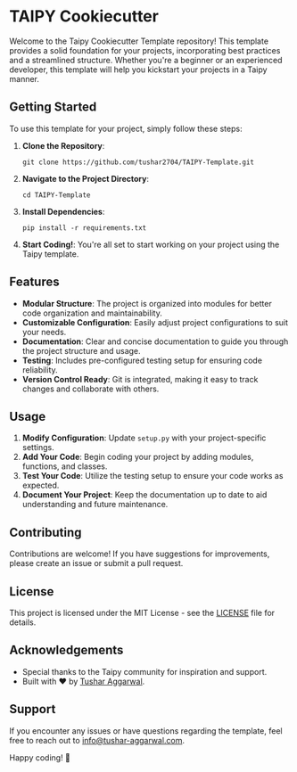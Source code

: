 # TAIPY Cookiecutter

Welcome to the Taipy Cookiecutter Template repository! This template provides a solid foundation for your projects, incorporating best practices and a streamlined structure. Whether you're a beginner or an experienced developer, this template will help you kickstart your projects in a Taipy manner.


## Getting Started

To use this template for your project, simply follow these steps:

1. **Clone the Repository**: 
   ```
   git clone https://github.com/tushar2704/TAIPY-Template.git
   ```

2. **Navigate to the Project Directory**:
   ```
   cd TAIPY-Template
   ```

3. **Install Dependencies**:
   ```
   pip install -r requirements.txt
   ```

4. **Start Coding!**: You're all set to start working on your project using the Taipy template.

## Features

- **Modular Structure**: The project is organized into modules for better code organization and maintainability.
- **Customizable Configuration**: Easily adjust project configurations to suit your needs.
- **Documentation**: Clear and concise documentation to guide you through the project structure and usage.
- **Testing**: Includes pre-configured testing setup for ensuring code reliability.
- **Version Control Ready**: Git is integrated, making it easy to track changes and collaborate with others.

## Usage

1. **Modify Configuration**: Update `setup.py` with your project-specific settings.
2. **Add Your Code**: Begin coding your project by adding modules, functions, and classes.
3. **Test Your Code**: Utilize the testing setup to ensure your code works as expected.
4. **Document Your Project**: Keep the documentation up to date to aid understanding and future maintenance.

## Contributing

Contributions are welcome! If you have suggestions for improvements, please create an issue or submit a pull request. 

## License

This project is licensed under the MIT License - see the [LICENSE](LICENSE) file for details.

## Acknowledgements

- Special thanks to the Taipy community for inspiration and support.
- Built with ❤️ by [Tushar Aggarwal](https://tushar-aggarwal.com).

## Support

If you encounter any issues or have questions regarding the template, feel free to reach out to [info@tushar-aggarwal.com](mailto:tushar.inseec@gmail.com).

Happy coding! 🚀
